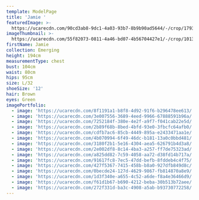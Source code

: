 ```yaml
---
template: ModelPage
title: 'Jamie '
featuredImage: >-
  https://ucarecdn.com/90cd3ab8-9dc1-4a03-93b7-8b9b90ad5644/-/crop/1793x952/0,0/-/preview/
imageThumbnail: >-
  https://ucarecdn.com/55f82073-0811-4a46-bd07-4b56704427e1/-/crop/1013x1494/310,49/-/preview/
firstName: Jamie
collection: Emerging
height: 194cm
measurementType: chest
bust: 104cm
waist: 80cm
hips: 95cm
size: L/32
shoeSize: '12'
hair: Brown
eyes: Green
imagePortfolio:
  - image: 'https://ucarecdn.com/8f1191a1-b8f8-4d92-91f6-b296478ee613/'
  - image: 'https://ucarecdn.com/3e007556-3689-4eed-9966-67888591b96a/'
  - image: 'https://ucarecdn.com/7252184f-380e-4e2f-a9f7-f041cab22e5d/'
  - image: 'https://ucarecdn.com/2b89f68b-8bed-4bfd-93e0-3fbcfc64afb0/'
  - image: 'https://ucarecdn.com/cdfb7ac6-85cb-4449-895a-e2433471aa1e/'
  - image: 'https://ucarecdn.com/4b070994-6f49-46dc-b181-13a0c0bbd481/'
  - image: 'https://ucarecdn.com/3180f2b1-5e16-4304-aea5-626791b4d3a8/'
  - image: 'https://ucarecdn.com/2e002df8-8c14-4ba3-a257-ff7de75323ad/'
  - image: 'https://ucarecdn.com/a825dd82-7c59-4058-aa72-d38fd14b717a/'
  - image: 'https://ucarecdn.com/91617fc8-7ec5-47dd-befb-8fddeb4c4f75/'
  - image: 'https://ucarecdn.com/427f5367-7415-458b-b8a0-927dfb849d8c/'
  - image: 'https://ucarecdn.com/0becde24-127d-4629-9867-fb814870a8e9/'
  - image: 'https://ucarecdn.com/1d3f340e-a655-4c52-a6de-f8a4e36466d9/'
  - image: 'https://ucarecdn.com/f61d1b67-b690-4212-beba-30b513b72aee/'
  - image: 'https://ucarecdn.com/272f331d-ba3c-4908-a5ab-b93730772258/'
---
```


